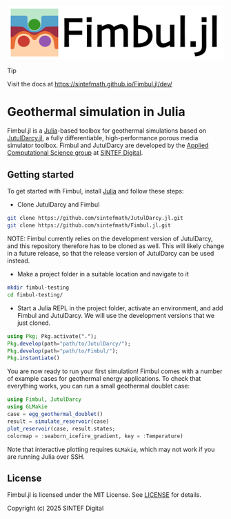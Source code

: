 [![Fimbul logo](https://github.com/sintefmath/Fimbul.jl/raw/main/docs/src/assets/logo_text_wide.png)](https://sintefmath.github.io/Fimbul.jl/dev/)

> [!TIP]
> Visit the docs at https://sintefmath.github.io/Fimbul.jl/dev/

# Geothermal simulation in Julia

Fimbul.jl is a [Julia](https://julialang.org/)-based toolbox for geothermal simulations based on [JutulDarcy.jl](https://github.com/sintefmath/JutulDarcy.jl), a fully differentiable, high-performance porous media simulator toolbox. Fimbul and JutulDarcy are developed by the [Applied Computational Science group](https://www.sintef.no/en/digital/departments-new/applied-mathematics/applied-computational-sciences/) at [SINTEF Digital](https://www.sintef.no/en/digital/).

## Getting started

To get started with Fimbul, install [Julia](https://julialang.org/) and follow these steps:
- Clone JutulDarcy and Fimbul
```bash
git clone https://github.com/sintefmath/JutulDarcy.jl.git
git clone https://github.com/sintefmath/Fimbul.jl.git
```
NOTE: Fimbul currently relies on the development version of JutulDarcy, and this repository therefore has to be cloned as well. This will likely change in a future release, so that the release version of JutulDarcy can be used instead.
- Make a project folder in a suitable location and navigate to it
```bash
mkdir fimbul-testing
cd fimbul-testing/
```
- Start a Julia REPL in the project folder, activate an environment, and add Fimbul and JutulDarcy. We will use the development versions that we just cloned.
```julia
using Pkg; Pkg.activate(".");
Pkg.develop(path="path/to/JutulDarcy/");
Pkg.develop(path="path/to/Fimbul/");
Pkg.instantiate()
```

You are now ready to run your first simulation! Fimbul comes with a number of example cases for geothermal energy applications. To check that everything works, you can run a small geothermal doublet case:
```julia
using Fimbul, JutulDarcy
using GLMakie
case = egg_geothermal_doublet()
result = simulate_reservoir(case)
plot_reservoir(case, result.states;
colormap = :seaborn_icefire_gradient, key = :Temperature)
```
Note that interactive plotting requires `GLMakie`, which may not work if you are running Julia over SSH.

## License

Fimbul.jl is licensed under the MIT License. See [LICENSE](LICENSE) for details.

Copyright (c) 2025 SINTEF Digital

